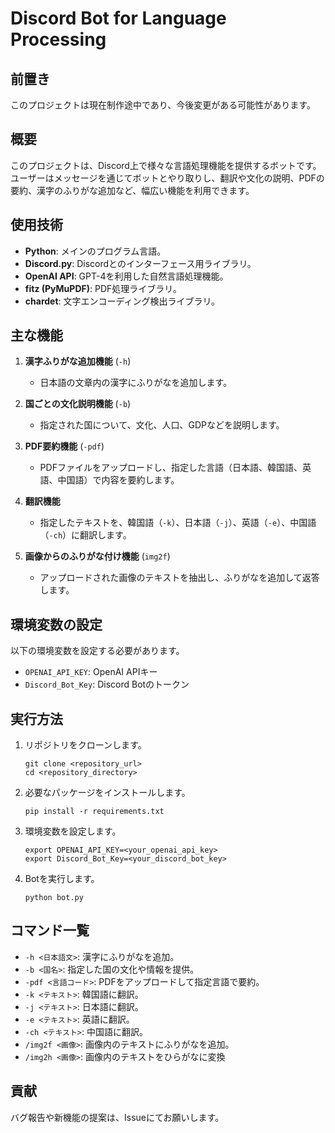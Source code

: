 # Discord Bot for Language Processing

## 前置き

このプロジェクトは現在制作途中であり、今後変更がある可能性があります。

## 概要

このプロジェクトは、Discord上で様々な言語処理機能を提供するボットです。ユーザーはメッセージを通じてボットとやり取りし、翻訳や文化の説明、PDFの要約、漢字のふりがな追加など、幅広い機能を利用できます。

## 使用技術

- **Python**: メインのプログラム言語。
- **Discord.py**: Discordとのインターフェース用ライブラリ。
- **OpenAI API**: GPT-4を利用した自然言語処理機能。
- **fitz (PyMuPDF)**: PDF処理ライブラリ。
- **chardet**: 文字エンコーディング検出ライブラリ。

## 主な機能

1. **漢字ふりがな追加機能** (`-h`)

   - 日本語の文章内の漢字にふりがなを追加します。
2. **国ごとの文化説明機能** (`-b`)

   - 指定された国について、文化、人口、GDPなどを説明します。
3. **PDF要約機能** (`-pdf`)

   - PDFファイルをアップロードし、指定した言語（日本語、韓国語、英語、中国語）で内容を要約します。
4. **翻訳機能**
   - 指定したテキストを、韓国語（`-k`）、日本語（`-j`）、英語（`-e`）、中国語（`-ch`）に翻訳します。

5. **画像からのふりがな付け機能** (`img2f`)

   - アップロードされた画像のテキストを抽出し、ふりがなを追加して返答します。


## 環境変数の設定

以下の環境変数を設定する必要があります。

- `OPENAI_API_KEY`: OpenAI APIキー
- `Discord_Bot_Key`: Discord Botのトークン

## 実行方法

1. リポジトリをクローンします。

   ```
   git clone <repository_url>
   cd <repository_directory>
   ```
2. 必要なパッケージをインストールします。

   ```
   pip install -r requirements.txt
   ```
3. 環境変数を設定します。

   ```
   export OPENAI_API_KEY=<your_openai_api_key>
   export Discord_Bot_Key=<your_discord_bot_key>
   ```
4. Botを実行します。

   ```
   python bot.py
   ```

## コマンド一覧

- `-h <日本語文>`: 漢字にふりがなを追加。
- `-b <国名>`: 指定した国の文化や情報を提供。
- `-pdf <言語コード>`: PDFをアップロードして指定言語で要約。
- `-k <テキスト>`: 韓国語に翻訳。
- `-j <テキスト>`: 日本語に翻訳。
- `-e <テキスト>`: 英語に翻訳。
- `-ch <テキスト>`: 中国語に翻訳。
- `/img2f <画像>`: 画像内のテキストにふりがなを追加。
- `/img2h <画像>`: 画像内のテキストをひらがなに変換

## 貢献

バグ報告や新機能の提案は、Issueにてお願いします。
